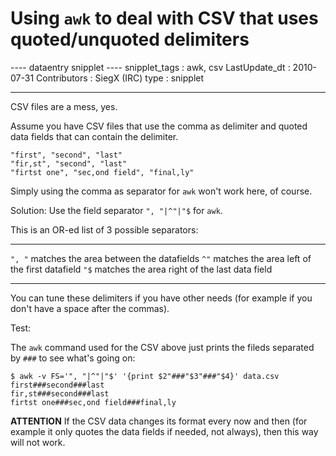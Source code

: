 # Using `awk` to deal with CSV that uses quoted/unquoted delimiters

\-\-\-- dataentry snipplet \-\-\-- snipplet_tags : awk, csv
LastUpdate_dt : 2010-07-31 Contributors : SiegX (IRC) type : snipplet

------------------------------------------------------------------------

CSV files are a mess, yes.

Assume you have CSV files that use the comma as delimiter and quoted
data fields that can contain the delimiter.

    "first", "second", "last"
    "fir,st", "second", "last"
    "firtst one", "sec,ond field", "final,ly"

Simply using the comma as separator for `awk` won\'t work here, of
course.

Solution: Use the field separator `", "|^"|"$` for `awk`.

This is an OR-ed list of 3 possible separators:

  -------- -----------------------------------------------
  `", "`   matches the area between the datafields
  `^"`     matches the area left of the first datafield
  `"$`     matches the area right of the last data field
  -------- -----------------------------------------------

You can tune these delimiters if you have other needs (for example if
you don\'t have a space after the commas).

Test:

The `awk` command used for the CSV above just prints the fileds
separated by `###` to see what's going on:

    $ awk -v FS='", "|^"|"$' '{print $2"###"$3"###"$4}' data.csv
    first###second###last
    fir,st###second###last
    firtst one###sec,ond field###final,ly

**ATTENTION** If the CSV data changes its format every now and then (for
example it only quotes the data fields if needed, not always), then this
way will not work.

